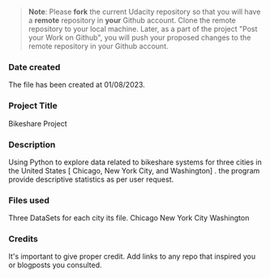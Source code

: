 >**Note**: Please **fork** the current Udacity repository so that you will have a **remote** repository in **your** Github account. Clone the remote repository to your local machine. Later, as a part of the project "Post your Work on Github", you will push your proposed changes to the remote repository in your Github account.

### Date created
The file has been created at 01/08/2023.

### Project Title
Bikeshare Project 

### Description
Using Python to explore data related to bikeshare systems for three cities in the United States [ Chicago, New York City, and Washington] . the program provide descriptive statistics as per user request.

### Files used
Three DataSets for each city its file.
   Chicago
   New York City
   Washington

### Credits
It's important to give proper credit. Add links to any repo that inspired you or blogposts you consulted.

